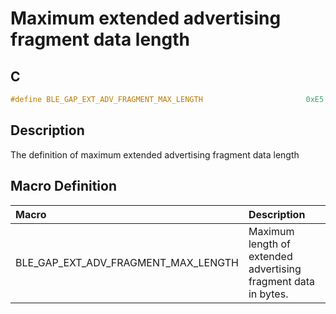 # Maximum extended advertising fragment data length

## C

```c
#define BLE_GAP_EXT_ADV_FRAGMENT_MAX_LENGTH                 	  0xE5
```

## Description

The definition of maximum extended advertising fragment data length

## Macro Definition

|Macro|Description|
|:---|:---|
|BLE_GAP_EXT_ADV_FRAGMENT_MAX_LENGTH|Maximum length of extended advertising fragment data in bytes.|
